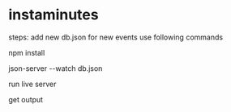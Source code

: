 # instaminutes

steps:
add new db.json for new events
use following commands 

npm install

json-server --watch db.json

run live server

get output 
